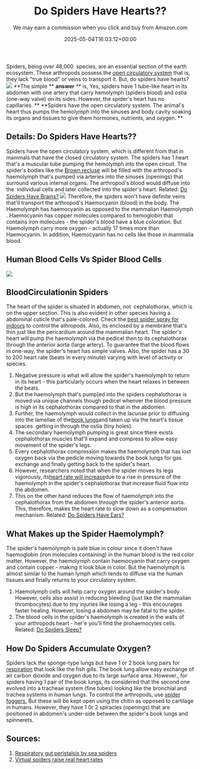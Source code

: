 ﻿---
author: We may earn a commission when you click and buy from Amazon.com
layout: post
title: Do Spiders Have Hearts??
date: '2025-05-04T16:03:12+00:00'
categories:
- Guide
- Spiders
tags: []
slug: /do-spiders-have-hearts/
lastmod: 2025-05-07T12:21:26+03:00
---

Spiders, being over 48,000  species, are an essential section of the earth ecosystem. These arthropods possess the
[open circulatory system](https://link.springer.com/chapter/10.1007/978-3-642-33989-9_2)
that is, they lack "true blood" or veins to transport it. But, do spiders have hearts?
![](/assets/img/12/Pest-Control.jpg)
**The simple **
**answer**
** is, Yes, spiders have 1 tube-like heart in its abdomen with one artery that carry hemolymph (spiders blood) and ostia (one-way valve) on its sides. However, the spider's heart has no capillaries. **
**Spiders have the open circulatory system. The animal's heart thus pumps the hemolymph into the sinuses and body cavity soaking its organs and tissues to give them hormones, nutrients, and oxygen. **
## Details: Do Spiders Have Hearts??
Spiders have the open circulatory system, which is different from that in mammals that have the closed circulatory system. The spiders has 1 heart that's a muscular tube pumping the hemolymph into the open circuit.
The spider's bodies like the
[Brown recluse](https://books.google.com/books?hl=en&lr=&id=OCypCwAAQBAJ&oi=fnd&pg=PA412&dq=Spiders+Have+Hearts&ots=kd5ld9canM&sig=BTTnLEI9RYd9m76MSBHlSGRYGIo)
will be filled with the arthropod's haemolymph that's pumped via arteries into the sinuses (openings) that surround various internal organs. The arthropod's blood would diffuse into the  individual cells and later collected into the spider's heart.
Related:
[Do Spiders Have Brains?](https://pestpolicy.com/do-spiders-have-brains/)
![](/assets/img/img/main-qimg-1b4c8a353c71815b1139232e821503c7)
Therefore, the spiders won't have definite veins that'll transport the arthropod's Haemocyanin (blood) in the body. The Haemolymph has haemocyanin as opposed to the mammalian Haemolymph .
Haemocyanin has copper molecules compared to hemoglobin that contains iron molecules - the spider's blood have a blue coloration.
But Haemolymph carry more oxygen - actually 17 times more than Haemocyanin. In addition, Haemocyanin has no cells like those in mammalia blood.
## Human Blood Cells Vs Spider Blood Cells
![](/assets/img/img/main-qimg-9a5c8422006caf4845114a90ad58cf28)
## BloodCirculationin Spiders
The heart of the spider is situated in abdomen, not  cephalothorax, which is on the upper section. This is also evident in other species having a abdominal cuticle that's pale-colored. Check the
[best spider spray for indoors](https://pestpolicy.com/best-spider-spray-for-indoors/)
to control the athropods.
Also, its enclosed by a membrane that's thin just like the pericardium around the mammalian heart. The spider's heart will pump the haemolymph via the pedicel then to its cephalothorax through the anterior aorta (large artery).
To guarantee that the blood flows in one-way, the spider's heart has simple valves. Also, the spider has a 30 to 200 heart rate (beats in every minute) varying with level of activity or species.
1. Negative pressure is what will allow the spider's haemolymph to return in its heart - this particularly occurs when the heart relaxes in between the beats.
2. But the haemolymph that's pump[ed into the spiders cephalothorax is moved via unique channels though pedicel whenver the blood pressure is high in its cephalothorax compared to that in the abdomen.
3. Further, the haemolymph would collect in the lacunae prior to diffusing into the lamellae of the[book lungs](https://pestpolicy.com/do-spiders-have-lungs/)and taken up via the heart's tissue spaces  getting in through the ostia (tiny holes).
4. The secondary haemolymph pumping is great since there exists cephalothorax muscles that'll expand and compress to allow easy movement of the spider's legs.
5. Every cephalothorax compression makes the haemolymph that has lost oxygen back via the pedicle moving towards the book lungs for gas exchange and finally getting back to the spider's heart.
6. However, researchers noted that when the spider moves its legs vigorously, its[heart rate will increase](http://www.diva-portal.org/smash/record.jsf?pid=diva2:871756)due to a rise in pressure of the haemolymph in the spider's cephalothorax that increase fluid flow into the abdomen.
7. This on the other hand reduces the flow of haemolymph into the cephalothorax from the abdomen through the spider's anterior aorta. This, therefore, makes the heart rate to slow down as a compensation mechanism.
Related:
[Do Spiders Have Ears?](https://pestpolicy.com/do-spiders-have-ears/)
## What Makes up the Spider Haemolymph?
The spider's haemolymph is pale blue in colour since it doen't have haemoglobin (iron molecules containing) in the human blood is the red color matter.
However, the haemolymph contain haemocyanin that carry oxygen and contain copper - making it look blue in color.
But the haemolymph is almost similar to the human lymph which tends to diffuse via the human tissues and finally returns to your circulatory system.
1. Haemolymph cells will help carry oxygen around the spider's body. However, cells also assist in reducing bleeding (just like the mammalian thrombocytes) due to tiny injuries like losing a leg - this encourages faster healing. However, losing a abdomen may be fatal to the spider.
2. The blood cells in the spider's haemolymph is created in the walls of your arthropods heart - her'e you'll find the prohaemocytes cells.
Related:
[Do Spiders Sleep?](https://pestpolicy.com/do-spiders-sleep/)
## How Do Spiders Accumulate Oxygen?
Spiders lack the sponge-type lungs but have 1 or 2 book lung pairs for
[respiration](https://link.springer.com/article/10.1007/s00360-016-0962-8)
that look like the fish gills. The book lung allow easy exchange of air carbon dioxide and oxygen due to its large surface area.
However., for spiders having 1 pair of the book lungs, its considered that the second one evolved into a tracheae system (fine tubes) looking like the bronchial and trachea systems in human lungs. To control the arthropods, use
[spider foggers.](https://pestpolicy.com/best-fogger-for-spiders/)
But these will be kept open using the chitin as opposed to cartilage in humans. However, they have 1 0r 2 spiracles (openings) that are positioned in abdomen's under-side between the spider's book lungs and spinnerets.
## Sources:
1. [Respiratory gut peristalsis by sea spiders](https://www.sciencedirect.com/science/article/pii/S0960982217306280)
2. [Virtual spiders raise real heart rates](http://www.diva-portal.org/smash/record.jsf?pid=diva2:871756)